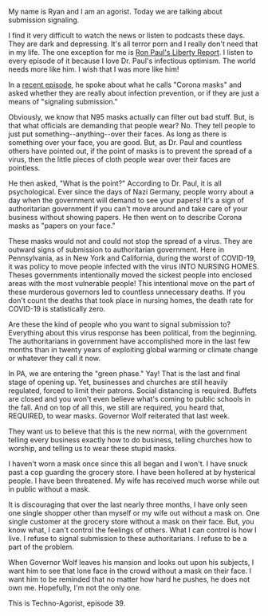 My name is Ryan and I am an agorist. Today we are talking about submission signaling.

I find it very difficult to watch the news or listen to podcasts these days. They are dark and depressing. It's all terror porn and I really don't need that in my life. The one exception for me is [Ron Paul's Liberty Report](https://soundcloud.com/ron-paul-liberty-report). I listen to every episode of it because I love Dr. Paul's infectious optimism. The world needs more like him. I wish that I was more like him!

In a [recent episode](https://soundcloud.com/ron-paul-liberty-report/corona-masks-infection-preventionor-submission-signaling), he spoke about what he calls "Corona masks" and asked whether they are really about infection prevention, or if they are just a means of "signaling submission."

Obviously, we know that N95 masks actually can filter out bad stuff. But, is that what officials are demanding that people wear? No. They tell people to just put something--anything--over their faces. As long as there is something over your face, you are good. But, as Dr. Paul and countless others have pointed out, if the point of masks is to prevent the spread of a virus, then the little pieces of cloth people wear over their faces are pointless.

He then asked, "What is the point?" According to Dr. Paul, it is all psychological. Ever since the days of Nazi Germany, people worry about a day when the government will demand to see your papers! It's a sign of authoritarian government if you can't move around and take care of your business without showing papers. He then went on to describe Corona masks as "papers on your face."

These masks would not and could not stop the spread of a virus. They are outward signs of submission to authoritarian government. Here in Pennsylvania, as in New York and California, during the worst of COVID-19, it was policy to move people infected with the virus INTO NURSING HOMES. Theses governments intentionally moved the sickest people into enclosed areas with the most vulnerable people! This intentional move on the part of these murderous governors led to countless unnecessary deaths. If you don't count the deaths that took place in nursing homes, the death rate for COVID-19 is statistically zero.

Are these the kind of people who you want to signal submission to? Everything about this virus response has been political, from the beginning. The authoritarians in government have accomplished more in the last few months than in twenty years of exploiting global warming or climate change or whatever they call it now.

In PA, we are entering the "green phase." Yay! That is the last and final stage of opening up. Yet, businesses and churches are still heavily regulated, forced to limit their patrons. Social distancing is required. Buffets are closed and you won't even believe what's coming to public schools in the fall. And on top of all this, we still are required, you heard that, REQUIRED, to wear masks. Governor Wolf reiterated that last week.

They want us to believe that this is the new normal, with the government telling every business exactly how to do business, telling churches how to worship, and telling us to wear these stupid masks.

I haven't worn a mask once since this all began and I won't. I have snuck past a cop guarding the grocery store. I have been hollered at by hysterical people. I have been threatened. My wife has received much worse while out in public without a mask.

It is discouraging that over the last nearly three months, I have only seen one single shopper other than myself or my wife out without a mask on. One single customer at the grocery store without a mask on their face. But, you know what, I can't control the feelings of others. What I can control is how I live. I refuse to signal submission to these authoritarians. I refuse to be a part of the problem.

When Governor Wolf leaves his mansion and looks out upon his subjects, I want him to see that lone face in the crowd without a mask on their face. I want him to be reminded that no matter how hard he pushes, he does not own me. Hopefully, I'm not the only one.

This is Techno-Agorist, episode 39.
